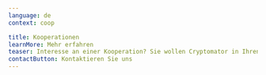 ```yaml
---
language: de
context: coop

title: Kooperationen
learnMore: Mehr erfahren
teaser: Interesse an einer Kooperation? Sie wollen Cryptomator in Ihren Cloud-Dienst bzw. ihr Produkt integrieren?
contactButton: Kontaktieren Sie uns
---
```

